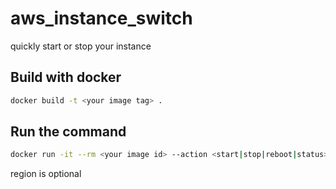 # aws_instance_switch

quickly start or stop your instance

## Build with docker
``` bash
docker build -t <your image tag> .
```

## Run the command
``` bash
docker run -it --rm <your image id> --action <start|stop|reboot|status> --access_key_id <your access key id> --access_key <your access key> --region us-east-2
```
region is optional